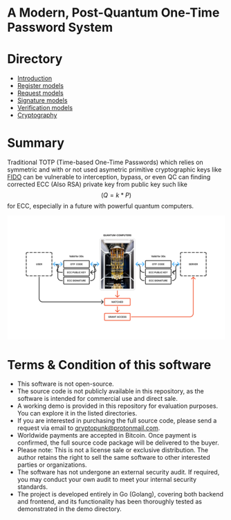 # A Modern, Post-Quantum One-Time Password System

# Directory
* [Introduction](https://github.com/ChyKusuma/Lamport_W-OTS_S-OTP/wiki/What-is-S%E2%80%90OTP%3F)
* [Register models](https://github.com/ChyKusuma/Lamport_W-OTS_S-OTP/wiki/Register-Handler)
* [Request models](https://github.com/ChyKusuma/Lamport_W-OTS_S-OTP/wiki/Request-Handler)
* [Signature models](https://github.com/ChyKusuma/Lamport_W-OTS_S-OTP/wiki/Winternitz-One%E2%80%90Time-Signature)
* [Verification  models](https://github.com/ChyKusuma/Lamport_W-OTS_S-OTP/wiki/Verify-Handler)
* [Cryptography](https://github.com/ChyKusuma/Lamport_W-OTS_S-OTP/wiki/Winternitz-One%E2%80%90Time-Signature)

# Summary
Traditional TOTP (Time-based One-Time Passwords) which relies on symmetric and with or not used asymetric primitive cryptographic keys like [FIDO](https://fidoalliance.org/fido2/) can be vulnerable to interception, bypass, or even QC can finding corrected ECC (Also RSA) private key from public key such like $$(Q=k*P)$$ for ECC, especially in a future with powerful quantum computers.

![Classical signed OTP](https://github.com/ChyKusuma/Lamport_W-OTS_S-OTP/blob/main/.github/workflows/classical%20otp/CLASSICOTP2.png)

# Terms & Condition of this software
* This software is not open-source.
* The source code is not publicly available in this repository, as the software is intended for commercial use and direct sale.
* A working demo is provided in this repository for evaluation purposes. You can explore it in the listed directories.
* If you are interested in purchasing the full source code, please send a request via email to qryptopunk@protonmail.com.
* Worldwide payments are accepted in Bitcoin. Once payment is confirmed, the full source code package will be delivered to the buyer.
* Please note: This is not a license sale or exclusive distribution. The author retains the right to sell the same software to other interested parties or organizations.
* The software has not undergone an external security audit. If required, you may conduct your own audit to meet your internal security standards.
* The project is developed entirely in Go (Golang), covering both backend and frontend, and its functionality has been thoroughly tested as demonstrated in the demo directory.
